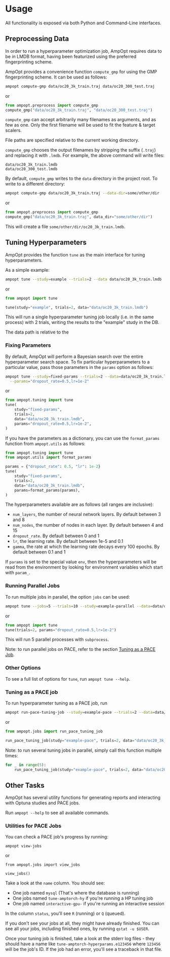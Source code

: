 # Usage

All functionality is exposed via both Python and Command-Line interfaces.

## Preprocessing Data

In order to run a hyperparameter optimization job, AmpOpt requires data to be
in LMDB format, having been featurized using the preferred fingerprinting scheme.

AmpOpt provides a convenience function `compute_gmp` for using the GMP
fingerprinting scheme. It can be used as follows:

```bash
ampopt compute-gmp data/oc20_3k_train.traj data/oc20_300_test.traj
```

or

```python
from ampopt.preprocess import compute_gmp
compute_gmp("data/oc20_3k_train.traj", "data/oc20_300_test.traj")
```

`compute_gmp` can accept arbitrarily many filenames as arguments, and as few as
one. Only the first filename will be used to fit the feature & target scalers.

File paths are specified relative to the current working directory.

`compute_gmp` chooses the output filenames by stripping the suffix (`.traj`)
and replacing it with `.lmdb`. For example, the above command will write files:

```
data/oc20_3k_train.lmdb
data/oc20_300_test.lmdb
```

By default, `compute_gmp` writes to the `data` directory in the project root. To
write to a different directory:

```bash
ampopt compute-gmp data/oc20_3k_train.traj --data-dir=some/other/dir
```

or

```python
from ampopt.preprocess import compute_gmp
compute_gmp("data/oc20_3k_train.traj", data_dir="some/other/dir")
```

This will create a file `some/other/dir/oc20_3k_train.lmdb`.


## Tuning Hyperparameters

AmpOpt provides the function `tune` as the main interface for tuning
hyperparameters.

As a simple example:

```bash
ampopt tune --study=example --trials=2 --data data/oc20_3k_train.lmdb
```

or

```python
from ampopt import tune

tune(study="example", trials=2, data="data/oc20_3k_train.lmdb")
```

This will run a single hyperparameter tuning job locally (i.e. in the same
process) with 2 trials, writing the results to the "example" study in the DB.

The data path is relative to the

### Fixing Parameters

By default, AmpOpt will perform a Bayesian search over the entire hyperparameter
search space. To fix particular hyperparameters to a particular value, pass
those parameters in the `params` option as follows:

```bash
ampopt tune --study=fixed-params --trials=2 --data=data/oc20_3k_train.lmdb \
  --params="dropout_rate=0.5,lr=1e-2"
```

or

```python
from ampopt.tuning import tune
tune(
    study="fixed-params",
    trials=2,
    data="data/oc20_3k_train.lmdb",
    params="dropout_rate=0.5,lr=1e-2",
)
```

If you have the parameters as a dictionary, you can use the `format_params`
function from `ampopt.utils` as follows:

```python
from ampopt.tuning import tune
from ampopt.utils import format_params

params = {"dropout_rate": 0.5, "lr": 1e-2}
tune(
    study="fixed-params",
    trials=2,
    data="data/oc20_3k_train.lmdb",
    params=format_params(params),
)
```

The hyperparameters available are as follows (all ranges are inclusive):

- `num_layers`, the number of neural network layers. By default between 3 and 8
- `num_nodes`, the number of nodes in each layer. By default between 4 and 15
- `dropout_rate`. By default between 0 and 1
- `lr`, the learning rate. By default between 1e-5 and 0.1
- `gamma`, the rate at which the learning rate decays every 100 epochs. By
  default between 0.1 and 1

If `params` is set to the special value `env`, then the hyperparameters will
be read from the environment by looking for environment variables which start
with `param_`.

### Running Parallel Jobs

To run multiple jobs in parallel, the option `jobs` can be used:

```bash
ampopt tune --jobs=5 --trials=10 --study=example-parallel --data=data/oc20_3k_train.lmdb
```

or

```python
from ampopt import tune
tune(trials=2, params="dropout_rate=0.5,lr=1e-2")
```


This will run 5 parallel processes with `subprocess`.

Note: to run parallel jobs on PACE, refer to the section
[Tuning as a PACE Job](#tuning-as-a-pace-job).

### Other Options

To see a full list of options for `tune`, run `ampopt tune --help`.

### Tuning as a PACE job

To run hyperparameter tuning as a PACE job, run

```bash
ampopt run-pace-tuning-job --study=example-pace --trials=2 --data=data/oc20_3k_train.lmdb
```

or

```python
from ampopt.jobs import run_pace_tuning_job

run_pace_tuning_job(study="example-pace", trials=2, data="data/oc20_3k_train.lmdb")
```

Note: to run several tuning jobs in parallel, simply call this function multiple
times:

```python
for _ in range(5):
    run_pace_tuning_job(study="example-pace", trials=2, data="data/oc20_3k_train.lmdb")
```

## Other Tasks

AmpOpt has several utility functions for generating reports and interacting with
Optuna studies and PACE jobs.

Run `ampopt --help` to see all available commands.

### Utilities for PACE Jobs


You can check a PACE job's progress by running:

```
ampopt view-jobs
```

or

```
from ampopt.jobs import view_jobs

view_jobs()
```

Take a look at the `name` column. You should see:

- One job named `mysql` (That's where the database is running)
- One jobs named `tune-amptorch-hy` if you're running a HP tuning job
- One job named `interactive-gpu-` if you're running an interactive session

In the column `status`, you'll see `R` (running) or `Q` (queued).

If you don't see your jobs at all, they might have already finished. You can
see all your jobs, including finished ones, by running `qstat -u $USER`.

Once your tuning job is finished, take a look at the stderr log files - they
should have a name like `tune-amptorch-hyperparams.e123456` where `123456` will
be the job's ID. If the job had an error, you'll see a traceback in that file.
